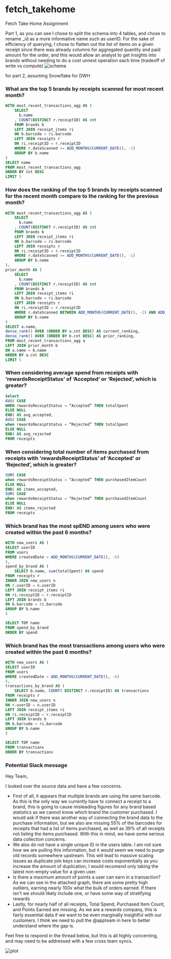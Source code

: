 # fetch_takehome
Fetch Take Home Assignment

Part 1, as you can see I chose to split the schema into 4 tables, and chose to rename _id as a more informative name such as userID.
For the sake of efficiency of querying, I chose to flatten out the list of items on a given receipt since there was already columns for aggregated quantity and paid amount for the order, and this would allow an analyst to get insights into brands without needing to do a cost unnest operation each time (tradeoff of write vs compute)
![schema](schema.png)


for part 2, assuming Snowflake for DWH
### What are the top 5 brands by receipts scanned for most recent month?

```sql
WITH most_recent_transactions_agg AS (
    SELECT 
      b.name
    , COUNT(DISTINCT r.receiptID) AS cnt
    FROM brands b
    LEFT JOIN receipt_items ri 
    ON b.barcode = ri.barcode
    LEFT JOIN receipts r 
    ON ri.receiptID = r.receiptID 
    WHERE r.dateScanned >= ADD_MONTHS(CURRENT_DATE(), -1)
    GROUP BY b.name
)
SELECT name
FROM most_recent_transactions_agg
ORDER BY cnt DESC
LIMIT 5
```
### How does the ranking of the top 5 brands by receipts scanned for the recent month compare to the ranking for the previous month?
```sql
WITH most_recent_transactions_agg AS (
    SELECT 
      b.name
    , COUNT(DISTINCT r.receiptID) AS cnt
    FROM brands b
    LEFT JOIN receipt_items ri 
    ON b.barcode = ri.barcode
    LEFT JOIN receipts r 
    ON ri.receiptID = r.receiptID 
    WHERE r.dateScanned >= ADD_MONTHS(CURRENT_DATE(), -1)
    GROUP BY b.name
),
prior_month AS (
    SELECT 
      b.name
    , COUNT(DISTINCT r.receiptID) AS cnt
    FROM brands b
    LEFT JOIN receipt_items ri 
    ON b.barcode = ri.barcode
    LEFT JOIN receipts r 
    ON ri.receiptID = r.receiptID 
    WHERE r.dateScanned BETWEEN ADD_MONTHS(CURRENT_DATE(), -2) AND ADD_MONTHS(CURRENT_DATE(), -1)
    GROUP BY b.name
)
SELECT a.name, 
dense_rank() OVER (ORDER BY a.cnt DESC) AS current_ranking,
dense_rank() OVER (ORDER BY b.cnt DESC) AS prior_ranking,
FROM most_recent_transactions_agg a
LEFT JOIN prior_month b 
ON a.name = b.name
ORDER BY a.cnt DESC
LIMIT 5

```
### When considering average spend from receipts with 'rewardsReceiptStatus’ of ‘Accepted’ or ‘Rejected’, which is greater?
```sql
Select 
AVG( CASE 
WHEN rewardsReceiptStatus = “Accepted” THEN totalSpent 
ELSE NULL 
END) AS avg_accepted,
AVG( CASE 
when rewardsReceiptStatus = “Rejected” THEN totalSpent 
ELSE NULL 
END) AS avg_rejected
FROM receipts
```

### When considering total number of items purchased from receipts with 'rewardsReceiptStatus’ of ‘Accepted’ or ‘Rejected’, which is greater?
```sql
SUM( CASE 
when rewardsReceiptStatus = “Accepted” THEN purchasedItemCount 
ELSE NULL 
END) AS items_accepted,
SUM( CASE 
when rewardsReceiptStatus = “Rejected” THEN purchasedItemCount 
ELSE NULL 
END) AS items_rejected
FROM receipts
```
### Which brand has the most spEND among users who were created within the past 6 months?
```sql
WITH new_users AS (
SELECT userID
FROM users
WHERE createdDate > ADD_MONTHS(CURRENT_DATE(), -6)
),
spend_by_brand AS (
    SELECT b.name, sum(totalSpent) AS spend
FROM receipts r
INNER JOIN new_users n
ON r.userID = n.userID
LEFT JOIN receipt_items ri 
ON ri.receiptID = r.receiptID 
LEFT JOIN brands b
ON b.barcode = ri.barcode
GROUP BY b.name
)

SELECT TOP name
FROM spend_by_brand
ORDER BY spend


```
### Which brand has the most transactions among users who were created within the past 6 months?
```sql
WITH new_users AS (
SELECT userID
FROM users
WHERE createdDate > ADD_MONTHS(CURRENT_DATE(), -6)
),
transactions_by_brand AS (
    SELECT b.name, COUNT( DISTINCT r.receiptID) AS transactions
FROM receipts r
INNER JOIN new_users n
ON r.userID = n.userID
LEFT JOIN receipt_items ri 
ON ri.receiptID = r.receiptID 
LEFT JOIN brands b
ON b.barcode = ri.barcode
GROUP BY b.name
)

SELECT TOP name
FROM transactions
ORDER BY transactions

```
### Potential Slack message 

Hey Team,

I looked over the source data and have a few concerns.
* First of all, it appears that multiple brands are using the same barcode. As this is the only way we currently have to connect a receipt to a brand, this is going to cause misleading figures for any brand based statistics as we cannot know which brand the customer purchased. I would ask if there was another way of connecting the brand data to the purchase information, but we also are missing 55% of the barcodes for receipts that had a list of items purchased, as well as 39% of all receipts not listing the items purchased. With this in mind, we have some serious data collection concerns.
* We also do not have a single unique ID in the users table. I am not sure how we are pulling this information, but it would seem we need to purge old records somewhere upstream. This will lead to massive scaling issues as duplicate join keys can increase costs exponentially as you increase the amount of duplication, I would recomend only taking the latest non-empty value for a given user.
* Is there a maximum amount of points a user can earn in a transaction? As we can see in the attached graph, there are some pretty high outliers, earning nearly 100x what the bulk of orders earned. If there isn't we should likely include one, or have some way of stratifying rewards
* Lastly, for nearly half of all receipts, Total Spend, Purchased Item Count, and Points Earned are missing. As we are a rewards company, this is fairly essential data if we want to be even marginally insightful with our customers. I think we need to pull the @appteam in here to better understand where the gap is. 

Feel free to respond in the thread below, but this is all highly concerning, and may need to be addressed with a few cross team syncs.

![plot](./output.png)

